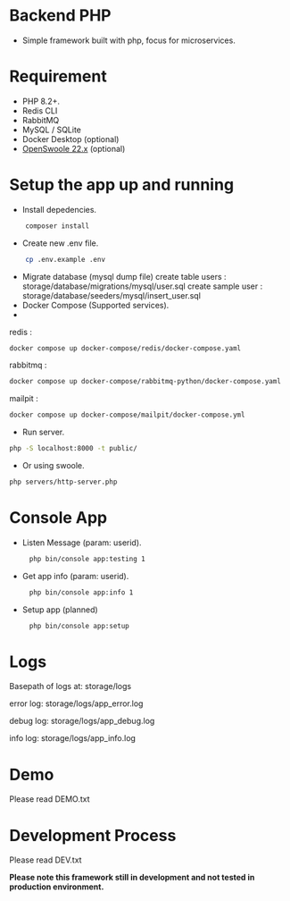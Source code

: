 # Backend PHP

- Simple framework built with php, focus for microservices.

# Requirement

- PHP 8.2+.
- Redis CLI
- RabbitMQ
- MySQL / SQLite
- Docker Desktop (optional)
- [OpenSwoole 22.x](https://openswoole.com/docs) (optional)

# Setup the app up and running

- Install depedencies.

```bash
    composer install
```

- Create new .env file.

```bash
    cp .env.example .env
```

- Migrate database (mysql dump file)
create table users : storage/database/migrations/mysql/user.sql
create sample user : storage/database/seeders/mysql/insert_user.sql
- Docker Compose (Supported services).
-

redis :

```bash
docker compose up docker-compose/redis/docker-compose.yaml
```

rabbitmq :

```bash
docker compose up docker-compose/rabbitmq-python/docker-compose.yaml
```

mailpit :

```bash
docker compose up docker-compose/mailpit/docker-compose.yml
```

- Run server.

```bash
php -S localhost:8000 -t public/
```

- Or using swoole.

```bash
php servers/http-server.php
```

# Console App

- Listen Message (param: userid).

```bash
     php bin/console app:testing 1
```

- Get app info (param: userid).

```bash
     php bin/console app:info 1
```

- Setup app (planned)

```bash
     php bin/console app:setup
```

# Logs

Basepath of logs at: storage/logs

error log: storage/logs/app_error.log

debug log: storage/logs/app_debug.log

info log: storage/logs/app_info.log

# Demo

Please read DEMO.txt

# Development Process

Please read DEV.txt

**Please note this framework still in development and not tested in production environment.**
